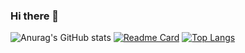 ### Hi there 👋
![Anurag's GitHub stats](https://github-readme-stats.vercel.app/api?username=Virussandy&show_icons=true&theme=moltack)
[![Readme Card](https://github-readme-stats.vercel.app/api/pin/?username=Virussandy&repo=Virussandy)](https://github.com/Virussandy/Virussandy)
[![Top Langs](https://github-readme-stats.vercel.app/api/top-langs/?username=Virussandy&langs_count=10)](https://github.com/Virussandy/Virussandy)
